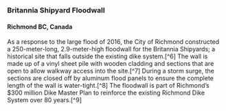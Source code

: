 ### Britannia Shipyard Floodwall 
#### Richmond BC, Canada

As a response to the large flood of 2016, the City of Richmond constructed a 250-meter-long, 2.9-meter-high floodwall for the Britannia Shipyards; a historical site that falls outside the existing dike system.[^6] The wall is made up of a vinyl sheet pile with wooden cladding and sections that are open to allow walkway access into the site.[^7] During a storm surge, the sections are closed off by aluminum flood panels to ensure the complete length of the wall is water-tight.[^8] The floodwall is part of Richmond’s $300 million Dike Master Plan to reinforce the existing Richmond Dike System over 80 years.[^9]
